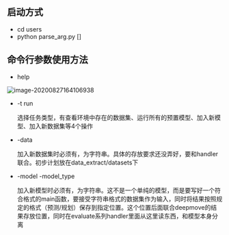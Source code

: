 ## 启动方式

* cd users
* python parse_arg.py []

## 命令行参数使用方法

* help

![image-20200827164106938](C:\Users\shh2000\AppData\Roaming\Typora\typora-user-images\image-20200827164106938.png)

* -t run

  选择任务类型，有查看环境中存在的数据集、运行所有的预置模型、加入新模型、加入新数据集等4个操作

* -data

  加入新数据集时必须有，为字符串。具体的存放要求还没弄好，要和handler联合。初步计划放在data_extract/datasets下

* -model -model_type

  加入新模型时必须有，为字符串。这不是一个单纯的模型，而是要写好一个符合格式的main函数，要接受字符串格式的数据集作为输入，同时将结果按照规定的格式（预测/规划）保存到指定位置。这个位置后面联合deepmove的结果存放位置，同时在evaluate系列handler里面从这里读东西，和模型本身分离